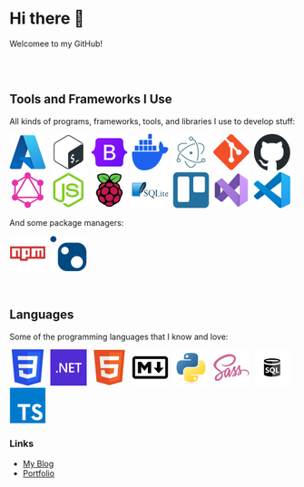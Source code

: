 # Hi there 👋

Welcomee to my GitHub!

<br>
<br>

## Tools and Frameworks I Use

All kinds of programs, frameworks, tools, and libraries I use to develop stuff:

<img src="https://github.com/ekozf/ekozf/blob/master/icons/azure_icon.svg" title="Microsoft Azure" alt="Microsoft Azure" width="64" height="64" />&nbsp;
<img src="https://github.com/ekozf/ekozf/blob/master/icons/bash_icon.svg" title="Linux Bash" alt="Linux Bash" width="64" height="64 "/>&nbsp;
<img src="https://github.com/ekozf/ekozf/blob/master/icons/bootstrap_icon.svg" title="Bootstrap" alt="Bootstrap" width="64" height="64" />&nbsp;
<img src="https://github.com/ekozf/ekozf/blob/master/icons/docker_icon.svg" title="Docker" alt="Docker" width="64" height="64" />&nbsp;
<img src="https://github.com/ekozf/ekozf/blob/master/icons/electron_icon.svg" title="Electron JS" alt="Electron JS" width="64" height="64" />&nbsp;
<img src="https://github.com/ekozf/ekozf/blob/master/icons/git_icon.svg" title="Git" alt="Git" width="64" height="64" />&nbsp;
<img src="https://github.com/ekozf/ekozf/blob/master/icons/github_icon.svg" title="GitHub" alt="GitHub" width="64" height="64" />&nbsp;
<img src="https://github.com/ekozf/ekozf/blob/master/icons/graphql_icon.svg" title="GraphQL" alt="GraphQL" width="64" height="64" />&nbsp;
<img src="https://github.com/ekozf/ekozf/blob/master/icons/nodejs_icon.svg" title="NodeJS" alt="NodeJS" width="64" height="64" />&nbsp;
<img src="https://github.com/ekozf/ekozf/blob/master/icons/raspberrypi_icon.svg" title="Raspberry Pi" alt="Raspberry Pi" width="64" height="64" />&nbsp;
<img src="https://github.com/ekozf/ekozf/blob/master/icons/sqlite_icon.svg" title="SQLite" alt="SQLite" width="64" height="64" />&nbsp;
<img src="https://github.com/ekozf/ekozf/blob/master/icons/trello_icon.svg" title="Trello" alt="Trello" width="64" height="64" />&nbsp;
<img src="https://github.com/ekozf/ekozf/blob/master/icons/visualstudio_icon.svg" title="Visual Studio" alt="Visual Studio" width="64" height="64" />&nbsp;
<img src="https://github.com/ekozf/ekozf/blob/master/icons/vscode_icon.svg" title="Visual Studio Code" alt="Visual Studio Code" width="64" height="64" />&nbsp;
<br>

And some package managers:

<img src="https://github.com/ekozf/ekozf/blob/master/icons/npm_icon.svg" title="Node Package Manager" alt="Node Package Manager" width="64" height="64" />&nbsp;
<img src="https://github.com/ekozf/ekozf/blob/master/icons/nuget_icon.svg" title="Nuget" alt="Nuget" width="64" height="64" />&nbsp;

<br>

## Languages

Some of the programming languages that I know and love:

<img src="https://github.com/ekozf/ekozf/blob/master/icons/css3_icon.svg" title="CSS" alt="CSS" width="64" height="64" />&nbsp;
<img src="https://github.com/ekozf/ekozf/blob/master/icons/dotnet_icon.svg" title="dotnet" alt="dotnet" width="64" height="64" />&nbsp;
<img src="https://github.com/ekozf/ekozf/blob/master/icons/html5_icon.svg" title="HTML" alt="HTML" width="64" height="64" />&nbsp;
<img src="https://github.com/ekozf/ekozf/blob/master/icons/markdown_icon.svg" title="Markdown" alt="Markdown" width="64" height="64" />&nbsp;
<img src="https://github.com/ekozf/ekozf/blob/master/icons/python_icon.svg" title="Python" alt="Python" width="64" height="64" />&nbsp;
<img src="https://github.com/ekozf/ekozf/blob/master/icons/sass_icon.svg" title="SASS/SCSS" alt="SASS/SCSS" width="64" height="64" />&nbsp;
<img src="https://github.com/ekozf/ekozf/blob/master/icons/sql_icon.svg" title="SQL" alt="SQL" width="64" height="64" />&nbsp;
<img src="https://github.com/ekozf/ekozf/blob/master/icons/typescript_icon.svg" title="TypeScript" alt="TypeScript" width="64" height="64" />&nbsp;

### Links

- [My Blog](https://emirkaan.be/blog/)
- [Portfolio](https://emirkaan.be/)
